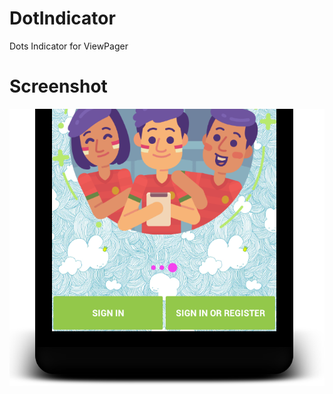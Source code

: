 # DotIndicator
Dots Indicator for ViewPager
# Screenshot
![alt tag](https://github.com/hangga/DotIndicator/blob/master/device-2017-02-13-115125.png)
